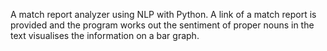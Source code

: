 A match report analyzer using NLP with Python. A link of a match report is provided and the program works out the sentiment of proper nouns in the text visualises the information on a bar graph.

